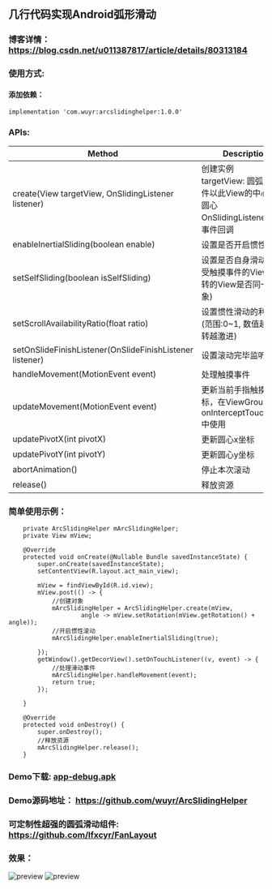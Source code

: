 ## 几行代码实现Android弧形滑动
### 博客详情：https://blog.csdn.net/u011387817/article/details/80313184

### 使用方式:
#### 添加依赖：
```
implementation 'com.wuyr:arcslidinghelper:1.0.0'
```

### APIs:
|Method|Description|
|------|-----------|
|create(View targetView, OnSlidingListener listener)|创建实例<br>targetView: 圆弧滑动事件以此View的中心点为圆心<br>OnSlidingListener: 旋转事件回调|
|enableInertialSliding(boolean enable)|设置是否开启惯性滑动|
|setSelfSliding(boolean isSelfSliding)|设置是否自身滑动 (即接受触摸事件的View和旋转的View是否同一个对象)|
|setScrollAvailabilityRatio(float ratio)|设置惯性滑动的利用率 (范围:0~1, 数值越大,旋转越激进)|
|setOnSlideFinishListener(OnSlideFinishListener listener)|设置滚动完毕监听器|
|handleMovement(MotionEvent event)|处理触摸事件|
|updateMovement(MotionEvent event)|更新当前手指触摸的坐标，在ViewGroup的onInterceptTouchEvent中使用|
|updatePivotX(int pivotX)|更新圆心x坐标|
|updatePivotY(int pivotY)|更新圆心y坐标|
|abortAnimation()|停止本次滚动|
|release()|释放资源|

### 简单使用示例：
```
    private ArcSlidingHelper mArcSlidingHelper;
    private View mView;

    @Override
    protected void onCreate(@Nullable Bundle savedInstanceState) {
        super.onCreate(savedInstanceState);
        setContentView(R.layout.act_main_view);

        mView = findViewById(R.id.view);
        mView.post(() -> {
            //创建对象
            mArcSlidingHelper = ArcSlidingHelper.create(mView,
                    angle -> mView.setRotation(mView.getRotation() + angle));
            //开启惯性滚动
            mArcSlidingHelper.enableInertialSliding(true);

        });
        getWindow().getDecorView().setOnTouchListener((v, event) -> {
            //处理滑动事件
            mArcSlidingHelper.handleMovement(event);
            return true;
        });

    }

    @Override
    protected void onDestroy() {
        super.onDestroy();
        //释放资源
        mArcSlidingHelper.release();
    }
```

### Demo下载: [app-debug.apk](https://github.com/wuyr/ArcSlidingHelper/raw/master/app-debug.apk)
### Demo源码地址： https://github.com/wuyr/ArcSlidingHelper
### 可定制性超强的圆弧滑动组件: https://github.com/Ifxcyr/FanLayout

### 效果：
![preview](https://github.com/wuyr/ArcSlidingHelper/raw/master/previews/preview.gif) ![preview](https://github.com/wuyr/ArcSlidingHelper/raw/master/previews/preview2.gif)
